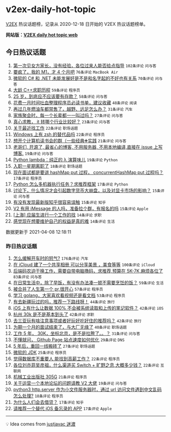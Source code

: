 # v2ex-daily-hot-topic

[V2EX](https://www.v2ex.com/) 热议话题榜，记录从 2020-12-18 日开始的 V2EX 热议话题榜单。

**网站版：[V2EX daily hot topic web](https://boojack.github.io/v2ex-daily-hot-topic-web/)**

## 今日热议话题

<!-- TODAY BEGIN -->

1. [第一次见女方家长，没有经验，各位过来人能否给点指导](https://www.v2ex.com/t/768918) `102条评论` `问与答`
1. [要疯了，我的 M1，才 4 个月吧](https://www.v2ex.com/t/768960) `76条评论` `MacBook Air`
1. [微软的 C# 和 .NET 未能发展好是不是和名字起的不好也有关系](https://www.v2ex.com/t/768962) `70条评论` `问与答`
1. [大龄 C++求职历程](https://www.v2ex.com/t/769036) `59条评论` `程序员`
1. [25 岁，到底应不应该要有存款？](https://www.v2ex.com/t/769087) `58条评论` `问与答`
1. [花费一月时间吐血整理程序员必读书单，建议收藏](https://www.v2ex.com/t/768913) `48条评论` `阅读`
1. [再过几年燃油车都禁售了，越野、远足怎么办？](https://www.v2ex.com/t/769103) `31条评论` `汽车`
1. [家族聚会时，每一个长辈都一一叫过吗？](https://www.v2ex.com/t/769013) `27条评论` `问与答`
1. [真心求教， it 转哪个行业比较好？](https://www.v2ex.com/t/769104) `23条评论` `问与答`
1. [关于最近找工作](https://www.v2ex.com/t/769149) `22条评论` `职场话题`
1. [Windows 上有 zsh 的替代品吗](https://www.v2ex.com/t/769061) `22条评论` `程序员`
1. [想开个计算机读书会的群（一些经典➕实践](https://www.v2ex.com/t/769031) `21条评论` `问与答`
1. [老哥们, 开源了, 最省心的博客, 不用服务器, 不用本地编译,直接在 issue 上写博客.](https://www.v2ex.com/t/769037) `19条评论` `问与答`
1. [Python lambda：纯正的 λ 演算味儿](https://www.v2ex.com/t/768990) `19条评论` `Python`
1. [入职一星期离职了](https://www.v2ex.com/t/769053) `18条评论` `职场话题`
1. [现在面试都是要讲 hashMap put 过程， concurrentHashMap put 过程吗？](https://www.v2ex.com/t/769027) `17条评论` `程序员`
1. [Python 怎么多机器执行任务？求推荐框架](https://www.v2ex.com/t/768952) `17条评论` `Python`
1. [讨论下，什么情况才会引起数字货币大崩盘，以及对显卡市场的影响？](https://www.v2ex.com/t/768989) `15条评论` `问与答`
1. [有没有发现最新版知乎很容易误触](https://www.v2ex.com/t/768929) `15条评论` `知乎`
1. [V2 有用 iMessage 的人吗，准备拉个群，有报名的吗](https://www.v2ex.com/t/768923) `15条评论` `Apple`
1. [[上海] 应届生进行一个工作的找](https://www.v2ex.com/t/769107) `14条评论` `求职`
1. [感觉现在想要维护自己的权益是真的难](https://www.v2ex.com/t/769030) `14条评论` `生活`

数据更新于 2021-04-08 12:18:11

<!-- TODAY END -->

### 昨日热议话题

<!-- YESTERDAY BEGIN -->

1. [怎么缓解开车时的怒气?](https://www.v2ex.com/t/768549) `176条评论` `汽车`
1. [在 iCloud 建了一个共享相册 可以分享美景 ，美食等等](https://www.v2ex.com/t/768780) `100条评论` `iCloud`
1. [后端码农迫于换工作，需要自带电脑撸码，求推荐,预算在 5K-7K,麻烦各位了](https://www.v2ex.com/t/768560) `83条评论` `问与答`
1. [在日常生活中，除了早饭，有没有办法凑一顿不需要烹饪的饭？](https://www.v2ex.com/t/768721) `59条评论` `生活`
1. [被合并了人生第一个 pr,很开心](https://www.v2ex.com/t/768587) `57条评论` `程序员`
1. [学习 golang，大家喜欢看视频还是看文档](https://www.v2ex.com/t/768566) `53条评论` `程序员`
1. [有去新疆玩过的吗，推荐一下路线呀！](https://www.v2ex.com/t/768729) `44条评论` `旅行`
1. [iOS 上有什么让数据 100% 不会被系统读取和上传的笔记软件？](https://www.v2ex.com/t/768799) `42条评论` `iOS`
1. [杭州 30k 是不是基本到头了](https://www.v2ex.com/t/768569) `42条评论` `求职`
1. [去三亚玩有啥注意事项或者好玩好吃好住的推荐吗？](https://www.v2ex.com/t/768685) `42条评论` `旅行`
1. [为期一个月的面试结束了，与大厂无缘了](https://www.v2ex.com/t/768638) `40条评论` `职场话题`
1. [工作 5 年， 30K，坐标北京，是不是拉胯了。。？](https://www.v2ex.com/t/768623) `31条评论` `问与答`
1. [不懂就问， Github Page 站点速度如何优化](https://www.v2ex.com/t/768823) `29条评论` `DNS`
1. [5 年后，重回一线搬砖了](https://www.v2ex.com/t/768794) `27条评论` `职场话题`
1. [微软的 JDK](https://www.v2ex.com/t/768565) `25条评论` `程序员`
1. [觉得数据库不重要人 能找到高薪工作？](https://www.v2ex.com/t/768867) `22条评论` `程序员`
1. [各位刘亦菲吴彦祖，什么渠道买 Switch + 旷野之息,大概多少钱？](https://www.v2ex.com/t/768791) `22条评论` `互联网`
1. [机械工业出版社 305G](https://www.v2ex.com/t/768558) `21条评论` `程序员`
1. [关于运营一个本地论坛的问题请教 V2 大佬](https://www.v2ex.com/t/768680) `19条评论` `问与答`
1. [python3 http.server 作为小文件服务器时，通过 url 访问文件遇到中文乱码怎么处理?](https://www.v2ex.com/t/768671) `18条评论` `程序员`
1. [为什么人们会去借贷？](https://www.v2ex.com/t/768756) `17条评论` `知乎`
1. [请推荐一个替代 iOS 备忘录的 APP](https://www.v2ex.com/t/768706) `17条评论` `Apple`

<!-- YESTERDAY END -->

---

💡 Idea comes from [justjavac 迷渡](https://github.com/justjavac/)

